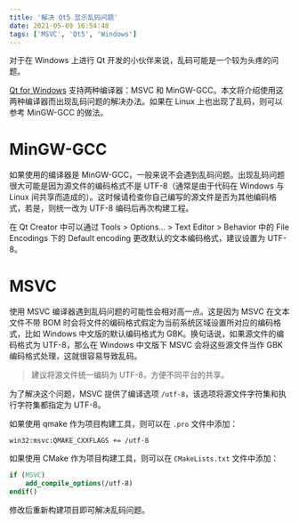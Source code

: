 ```yaml
---
title: '解决 Qt5 显示乱码问题'
date: 2021-05-09 16:54:48
tags: ['MSVC', 'Qt5', 'Windows']
---
```


对于在 Windows 上进行 Qt 开发的小伙伴来说，乱码可能是一个较为头疼的问题。

[Qt for Windows](https://doc.qt.io/qt-5/windows.html) 支持两种编译器：MSVC 和 MinGW-GCC。本文将介绍使用这两种编译器而出现乱码问题的解决办法。如果在 Linux 上也出现了乱码，则可以参考 MinGW-GCC 的做法。

# MinGW-GCC

如果使用的编译器是 MinGW-GCC，一般来说不会遇到乱码问题。出现乱码问题很大可能是因为源文件的编码格式不是 UTF-8（通常是由于代码在 Windows 与 Linux 间共享而造成的）。这时候请检查你自己编写的源文件是否为其他编码格式，若是，则统一改为 UTF-8 编码后再次构建工程。

在 Qt Creator 中可以通过 Tools > Options... > Text Editor > Behavior 中的 File Encodings 下的 Default encoding 更改默认的文本编码格式，建议设置为 UTF-8。

# MSVC

使用 MSVC 编译器遇到乱码问题的可能性会相对高一点。这是因为 MSVC 在文本文件不带 BOM 时会将文件的编码格式假定为当前系统区域设置所对应的编码格式，比如 Windows 中文版的默认编码格式为 GBK。换句话说，如果源文件的编码格式为 UTF-8，那么在 Windows 中文版下 MSVC 会将这些源文件当作 GBK 编码格式处理，这就很容易导致乱码。

> 建议将源文件统一编码为 UTF-8，方便不同平台的共享。

为了解决这个问题，MSVC 提供了编译选项 `/utf-8`，该选项将源文件字符集和执行字符集都指定为 UTF-8。

如果使用 qmake 作为项目构建工具，则可以在 `.pro` 文件中添加：

```
win32:msvc:QMAKE_CXXFLAGS += /utf-8
```

如果使用 CMake 作为项目构建工具，则可以在 `CMakeLists.txt` 文件中添加：

```cmake
if (MSVC)
    add_compile_options(/utf-8)
endif()
```

修改后重新构建项目即可解决乱码问题。
